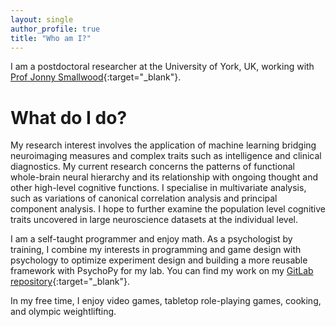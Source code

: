 ```yaml
---
layout: single
author_profile: true
title: "Who am I?"
---
```



I am a postdoctoral researcher at the University of York, UK, working with 
[Prof Jonny Smallwood](https://twitter.com/the_mindwanders){:target="_blank"}. 

# What do I do?

My research interest involves the application of machine learning bridging neuroimaging measures and complex traits such as intelligence and clinical diagnostics. 
My current research concerns the patterns of functional whole-brain neural hierarchy and its relationship with ongoing thought and other high-level cognitive functions. I specialise in multivariate analysis, such as variations of canonical correlation analysis and principal component analysis. I hope to further examine the population level cognitive traits uncovered in large neuroscience datasets at the individual level. 

I am a self-taught programmer and enjoy math. As a psychologist by training, I combine my interests in programming and game design with psychology to optimize experiment design and building a more reusable framework with PsychoPy for my lab. You can find my work on my [GitLab repository](https://vcs.ynic.york.ac.uk/hw1012/){:target="_blank"}. 

In my free time, I enjoy video games, tabletop role-playing games, cooking, and olympic weightlifting.
